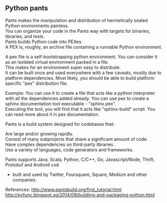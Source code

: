 
Python pants   
-------------  

Pants makes the manipulation and distribution of hermetically sealed Python environments painless.  
You can organize your code in the Pants way with targets for binaries, libraries, and tests.  
Pants builds Python code into PEXes.  
A PEX is, roughly, an archive file containing a runnable Python environment.



A pex file is a self-bootstrapping python environment. You can consider it as an isolated virtual environment packed in a file.  
This makes for an environment super easy to distribute.  
It can be built once and used everywhere with a few caveats, mostly due to platform dependencies.
Most likely, you should be able to build platform specific "pex" distribution file. 

Example:
You can use it to create a file that acts like a python interpreter with all the dependencies added already.
You can use pex to create a sphinx documentation tool executable - "sphinx.pex".  
Executing the tool, you will find that it acts like "sphinx-build" script. You can read more about it in pex documentation.  
  
Pants is a build system designed for codebases that:  

  Are large and/or growing rapidly.  
  Consist of many subprojects that share a significant amount of code.  
  Have complex dependencies on third-party libraries.  
  Use a variety of languages, code generators and frameworks.  

Pants supports Java, Scala, Python, C/C++, Go, Javascript/Node, Thrift, Protobuf and Android cod

- built and used by Twitter, Foursquare, Square, Medium and other companies.


References:
http://www.pantsbuild.org/first_tutorial.html
http://pyfunc.blogspot.sg/2014/09/building-and-packaging-python.html

